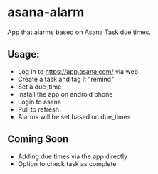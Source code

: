 # asana-alarm
App that alarms based on Asana Task due times.

## Usage:
- Log in to https://app.asana.com/ via web
- Create a task and tag it "remind"
- Set a due_time
- Install the app on android phone
- Login to asana
- Pull to refresh
- Alarms will be set based on due_times

## Coming Soon
- Adding due times via the app directly
- Option to check task as complete
